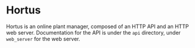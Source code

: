 # Hortus

Hortus is an online plant manager, composed of an HTTP API and an HTTP web
server. Documentation for the API is under the `api` directory, under
`web_server` for the web server.